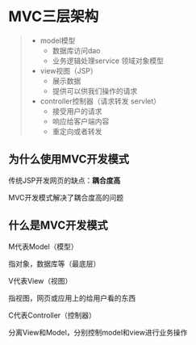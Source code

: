 # MVC三层架构

> - model模型
>   - 数据库访问dao
>   - 业务逻辑处理service    领域对象模型
> - view视图（JSP）
>   - 展示数据
>   - 提供可以供我们操作的请求
> - controller控制器（请求转发 servlet）
>   - 接受用户的请求
>   - 响应给客户端内容
>   - 重定向或者转发
>

## 为什么使用MVC开发模式

传统JSP开发网页的缺点：**耦合度高**

MVC开发模式解决了耦合度高的问题

## 什么是MVC开发模式

M代表Model（模型）

指对象，数据库等（最底层）

V代表View（视图）

指视图，网页或应用上的给用户看的东西

C代表Controller（控制器）

分离View和Model，分别控制model和view进行业务操作

